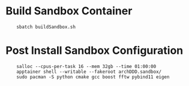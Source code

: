 # Build Sandbox Container
```
    sbatch buildSandbox.sh
```

# Post Install Sandbox Configuration
```
    salloc --cpus-per-task 16 --mem 32gb --time 01:00:00
    apptainer shell --writable --fakeroot archDDD.sandbox/
    sudo pacman -S python cmake gcc boost fftw pybind11 eigen
```


